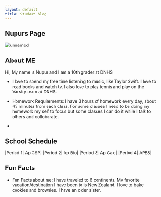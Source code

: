 ```yaml
---
layout: default
title: Student blog
---
```



## Nupurs Page 

![unnamed](https://github.com/nighthawkcoders/student/assets/128272483/e7aed228-6b0e-4efd-bc62-c246a98a8ae8)

## About ME
Hi, My name is Nupur and I am a 10th grader at DNHS.

-  I love to spend my free time listening to music, like Taylor Swift. I love to read books and watch tv. I also love to play tennis and play on the Varsity team at DNHS.

- Homework Requirements: I have 3 hours of homework every day, about 45 minutes from each class. For some classes I need to be doing my homework my self to focus but some classes I can do it while I talk to others and colloborate. 
- 
## School Schedule
|Period 1| Ap CSP|
|Period 2| Ap Bio|
|Period 3| Ap Calc|
|Period 4| APES|

 ## Fun Facts
 - Fun Facts about me: I have traveled to 6 continents. My favorite vacation/destination I have been to is New Zealand. I love to bake cookies and brownies. I have an older sister.






